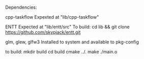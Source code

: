 Dependencies:

cpp-taskflow
  Expexted at "lib/cpp-taskflow"

ENTT
  Expected at "lib/entt/src"
  To build:
    cd lib && git clone https://github.com/skypjack/entt.git

glm, glew, glfw3
  Installed to system and available to pkg-config

to build:
  mkdir build
  cd build
  cmake ../.
  make
  ./main.o

